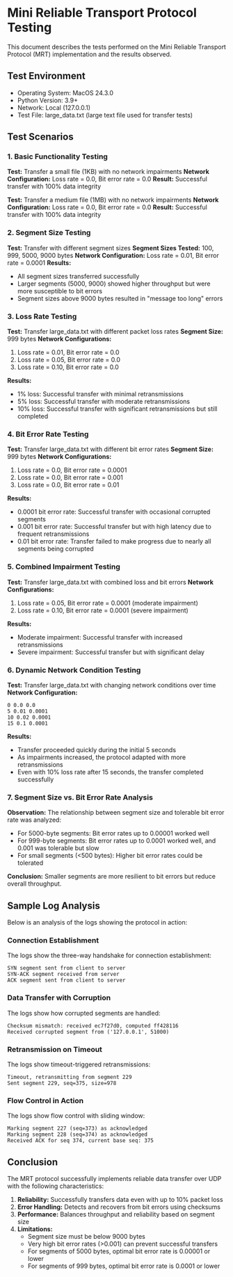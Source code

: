 # Mini Reliable Transport Protocol Testing

This document describes the tests performed on the Mini Reliable Transport Protocol (MRT) implementation and the results observed.

## Test Environment

- Operating System: MacOS 24.3.0
- Python Version: 3.9+
- Network: Local (127.0.0.1)
- Test File: large_data.txt (large text file used for transfer tests)

## Test Scenarios

### 1. Basic Functionality Testing

**Test:** Transfer a small file (1KB) with no network impairments
**Network Configuration:** Loss rate = 0.0, Bit error rate = 0.0
**Result:** Successful transfer with 100% data integrity

**Test:** Transfer a medium file (1MB) with no network impairments
**Network Configuration:** Loss rate = 0.0, Bit error rate = 0.0
**Result:** Successful transfer with 100% data integrity

### 2. Segment Size Testing

**Test:** Transfer with different segment sizes
**Segment Sizes Tested:** 100, 999, 5000, 9000 bytes
**Network Configuration:** Loss rate = 0.01, Bit error rate = 0.0001
**Results:**
- All segment sizes transferred successfully
- Larger segments (5000, 9000) showed higher throughput but were more susceptible to bit errors
- Segment sizes above 9000 bytes resulted in "message too long" errors

### 3. Loss Rate Testing

**Test:** Transfer large_data.txt with different packet loss rates
**Segment Size:** 999 bytes
**Network Configurations:**
1. Loss rate = 0.01, Bit error rate = 0.0
2. Loss rate = 0.05, Bit error rate = 0.0
3. Loss rate = 0.10, Bit error rate = 0.0

**Results:**
- 1% loss: Successful transfer with minimal retransmissions
- 5% loss: Successful transfer with moderate retransmissions
- 10% loss: Successful transfer with significant retransmissions but still completed

### 4. Bit Error Rate Testing

**Test:** Transfer large_data.txt with different bit error rates
**Segment Size:** 999 bytes
**Network Configurations:**
1. Loss rate = 0.0, Bit error rate = 0.0001
2. Loss rate = 0.0, Bit error rate = 0.001
3. Loss rate = 0.0, Bit error rate = 0.01

**Results:**
- 0.0001 bit error rate: Successful transfer with occasional corrupted segments
- 0.001 bit error rate: Successful transfer but with high latency due to frequent retransmissions
- 0.01 bit error rate: Transfer failed to make progress due to nearly all segments being corrupted

### 5. Combined Impairment Testing

**Test:** Transfer large_data.txt with combined loss and bit errors
**Network Configurations:**
1. Loss rate = 0.05, Bit error rate = 0.0001 (moderate impairment)
2. Loss rate = 0.10, Bit error rate = 0.0001 (severe impairment)

**Results:**
- Moderate impairment: Successful transfer with increased retransmissions
- Severe impairment: Successful transfer but with significant delay

### 6. Dynamic Network Condition Testing

**Test:** Transfer large_data.txt with changing network conditions over time
**Network Configuration:**
```
0 0.0 0.0
5 0.01 0.0001
10 0.02 0.0001
15 0.1 0.0001
```

**Results:**
- Transfer proceeded quickly during the initial 5 seconds
- As impairments increased, the protocol adapted with more retransmissions
- Even with 10% loss rate after 15 seconds, the transfer completed successfully

### 7. Segment Size vs. Bit Error Rate Analysis

**Observation:** The relationship between segment size and tolerable bit error rate was analyzed:
- For 5000-byte segments: Bit error rates up to 0.00001 worked well
- For 999-byte segments: Bit error rates up to 0.0001 worked well, and 0.001 was tolerable but slow
- For small segments (<500 bytes): Higher bit error rates could be tolerated

**Conclusion:** Smaller segments are more resilient to bit errors but reduce overall throughput.

## Sample Log Analysis

Below is an analysis of the logs showing the protocol in action:

### Connection Establishment

The logs show the three-way handshake for connection establishment:
```
SYN segment sent from client to server
SYN-ACK segment received from server
ACK segment sent from client to server
```

### Data Transfer with Corruption

The logs show how corrupted segments are handled:
```
Checksum mismatch: received ec7f27d0, computed ff428116
Received corrupted segment from ('127.0.0.1', 51000)
```

### Retransmission on Timeout

The logs show timeout-triggered retransmissions:
```
Timeout, retransmitting from segment 229
Sent segment 229, seq=375, size=978
```

### Flow Control in Action

The logs show flow control with sliding window:
```
Marking segment 227 (seq=373) as acknowledged
Marking segment 228 (seq=374) as acknowledged
Received ACK for seq 374, current base seq: 375
```

## Conclusion

The MRT protocol successfully implements reliable data transfer over UDP with the following characteristics:

1. **Reliability:** Successfully transfers data even with up to 10% packet loss
2. **Error Handling:** Detects and recovers from bit errors using checksums
3. **Performance:** Balances throughput and reliability based on segment size
4. **Limitations:**
   - Segment size must be below 9000 bytes
   - Very high bit error rates (>0.001) can prevent successful transfers
   - For segments of 5000 bytes, optimal bit error rate is 0.00001 or lower
   - For segments of 999 bytes, optimal bit error rate is 0.0001 or lower